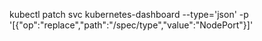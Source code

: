 kubectl patch svc kubernetes-dashboard --type='json' -p '[{"op":"replace","path":"/spec/type","value":"NodePort"}]'
